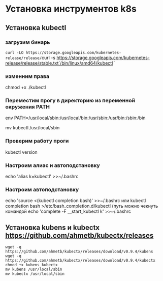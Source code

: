 # Установка инструментов k8s

## Установка kubectl

### загрузим бинарь
`curl -LO https://storage.googleapis.com/kubernetes-release/release/`curl -s https://storage.googleapis.com/kubernetes-release/release/stable.txt`/bin/linux/amd64/kubectl `

### изменним права
chmod +x ./kubectl

### Переместим прогу в директорию из переменной окружения PATH
env 
PATH=/usr/local/sbin:/usr/local/bin:/usr/sbin:/usr/bin:/sbin:/bin

mv kubectl /usr/local/sbin

### Проверим работу проги
kubectl version

### Настроим алиас и автоподстановку
echo 'alias k=kubectl' >>~/.bashrc

### Настроим автоподстановку
echo 'source <(kubectl completion bash)' >>~/.bashrc или kubectl completion bash >/etc/bash_completion.d/kubectl (путь можно чекнуть командой 
echo 'complete -F __start_kubectl k' >>~/.bashrc

## Установка kubens и kubectx https://github.com/ahmetb/kubectx/releases
```
wget -q https://github.com/ahmetb/kubectx/releases/download/v0.9.4/kubens
wget -q https://github.com/ahmetb/kubectx/releases/download/v0.9.4/kubectx
chmod +x kubens kubectx
mv kubens /usr/local/sbin
mv kubectx /usr/local/sbin
```
